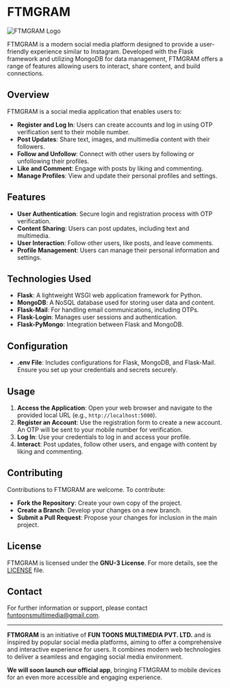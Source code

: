 # FTMGRAM

![FTMGRAM Logo](https://ibb.co/C6KSvCh)


FTMGRAM is a modern social media platform designed to provide a user-friendly experience similar to Instagram. Developed with the Flask framework and utilizing MongoDB for data management, FTMGRAM offers a range of features allowing users to interact, share content, and build connections.

## Overview

FTMGRAM is a social media application that enables users to:
- **Register and Log In**: Users can create accounts and log in using OTP verification sent to their mobile number.
- **Post Updates**: Share text, images, and multimedia content with their followers.
- **Follow and Unfollow**: Connect with other users by following or unfollowing their profiles.
- **Like and Comment**: Engage with posts by liking and commenting.
- **Manage Profiles**: View and update their personal profiles and settings.

## Features

- **User Authentication**: Secure login and registration process with OTP verification.
- **Content Sharing**: Users can post updates, including text and multimedia.
- **User Interaction**: Follow other users, like posts, and leave comments.
- **Profile Management**: Users can manage their personal information and settings.

## Technologies Used

- **Flask**: A lightweight WSGI web application framework for Python.
- **MongoDB**: A NoSQL database used for storing user data and content.
- **Flask-Mail**: For handling email communications, including OTPs.
- **Flask-Login**: Manages user sessions and authentication.
- **Flask-PyMongo**: Integration between Flask and MongoDB.

## Configuration

- **.env File**: Includes configurations for Flask, MongoDB, and Flask-Mail. Ensure you set up your credentials and secrets securely.

## Usage

1. **Access the Application**: Open your web browser and navigate to the provided local URL (e.g., `http://localhost:5000`).
2. **Register an Account**: Use the registration form to create a new account. An OTP will be sent to your mobile number for verification.
3. **Log In**: Use your credentials to log in and access your profile.
4. **Interact**: Post updates, follow other users, and engage with content by liking and commenting.

## Contributing

Contributions to FTMGRAM are welcome. To contribute:
- **Fork the Repository**: Create your own copy of the project.
- **Create a Branch**: Develop your changes on a new branch.
- **Submit a Pull Request**: Propose your changes for inclusion in the main project.

## License

FTMGRAM is licensed under the **GNU-3 License**. For more details, see the [LICENSE](LICENSE) file.

## Contact

For further information or support, please contact [funtoonsmultimedia@gmail.com](mailto:funtoonsmultimedia@gmail.com).

---

**FTMGRAM** is an initiative of **FUN TOONS MULTIMEDIA PVT. LTD.** and is inspired by popular social media platforms, aiming to offer a comprehensive and interactive experience for users. It combines modern web technologies to deliver a seamless and engaging social media environment.

**We will soon launch our official app**, bringing FTMGRAM to mobile devices for an even more accessible and engaging experience.
